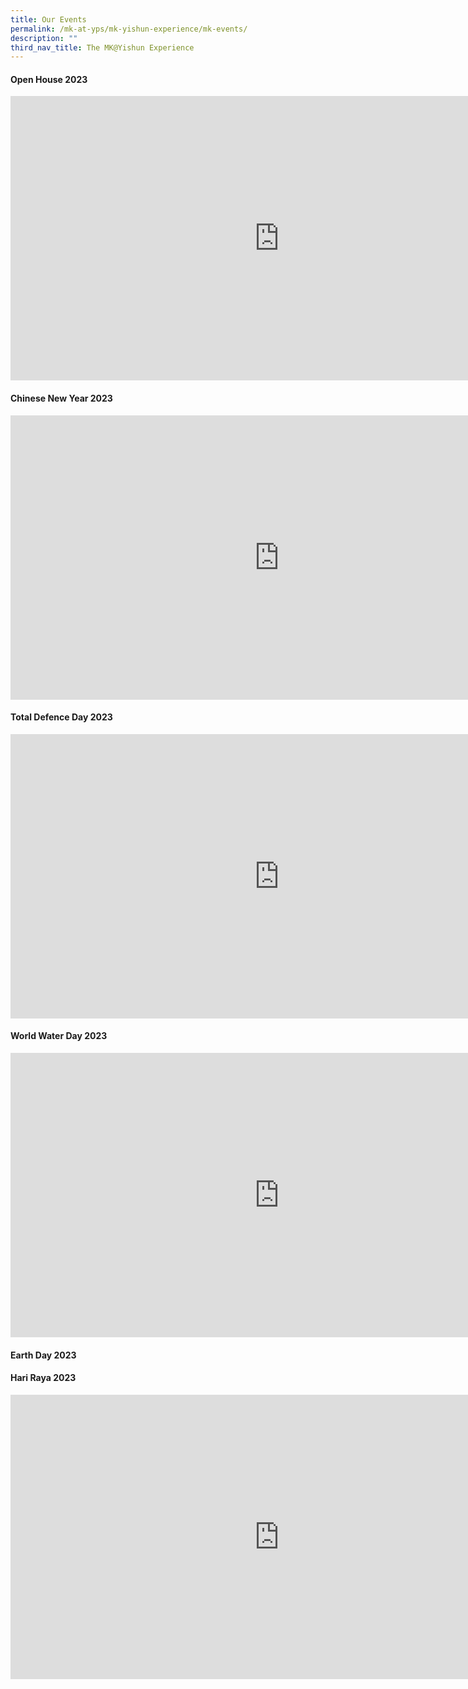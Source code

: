 ```yaml
---
title: Our Events
permalink: /mk-at-yps/mk-yishun-experience/mk-events/
description: ""
third_nav_title: The MK@Yishun Experience
---
```

#### **Open House 2023**

<iframe allowfullscreen="true" width="860" height="455" frameborder="0" src="https://docs.google.com/presentation/d/e/2PACX-1vSvYJN4G38Adcg2r2xcYuKZAkVt2GWnnPivJS3Mabt_BOvtGmacZGlMjdxHHFrtUCprgxk-R-qEi4Og/embed?start=true&amp;loop=true&amp;delayms=3000"></iframe>

#### **Chinese New Year 2023**

<iframe allowfullscreen="true" width="860" height="455" frameborder="0" src="https://docs.google.com/presentation/d/e/2PACX-1vQHQm3VIulVn7ei59_cgOihq1mIVbfI0d2jPyAz-Ww9NwhCUlnqMDp0-85MhTS7gx9ZUuaXGWiD0whu/embed?start=true&amp;loop=true&amp;delayms=3000"></iframe>

#### **Total Defence Day 2023**

<iframe src="https://docs.google.com/presentation/d/e/2PACX-1vR2xRY5LPVVdLcmnF1JSDbz0WpSyyVpyc61PzXCv5idTN330E6KBjjCpwKRKFU0nqk4ntmJDOUjpZk0/embed?start=true&amp;loop=true&amp;delayms=3000" frameborder="0" width="860" height="455" allowfullscreen="true"></iframe>

#### **World Water Day 2023**

<iframe allowfullscreen="true" width="860" height="455" frameborder="0" src="https://docs.google.com/presentation/d/e/2PACX-1vRwK2NvGhUP-cgptByw8Gze2hsYKStOuQg-o4IYJ2IWvIfWFrcGOMFTmwpCG_ASUQGVfSzpdKnpZTCd/embed?start=false&amp;loop=false&amp;delayms=3000"></iframe>

#### **Earth Day 2023**

#### **Hari Raya 2023**

<iframe src="https://docs.google.com/presentation/d/e/2PACX-1vQUZHW9feGh1ZzH1hv4OlKfa1w8rFRHLJiPYmuCt-f0ide6qTDKghl-Lm9SU4gI_rtFUi5bAUJ2lv68/embed?start=false&amp;loop=false&amp;delayms=3000" frameborder="0" width="860" height="455" allowfullscreen="true"></iframe>